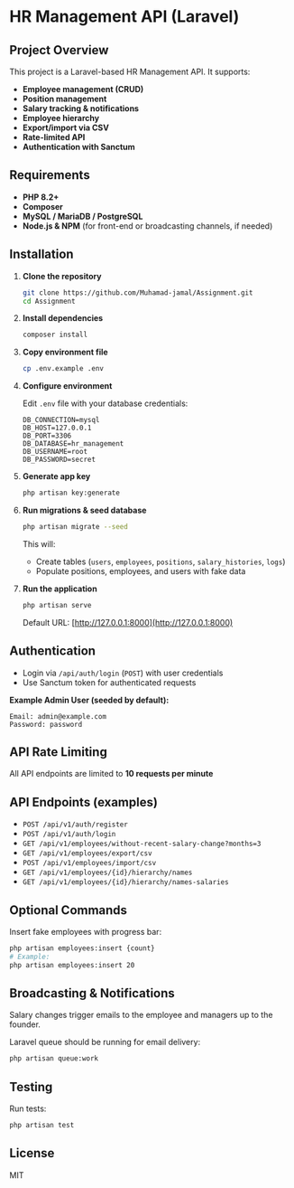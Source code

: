 # HR Management API (Laravel)

## Project Overview

This project is a Laravel-based HR Management API. It supports:

- **Employee management (CRUD)**
- **Position management**
- **Salary tracking & notifications**
- **Employee hierarchy**
- **Export/import via CSV**
- **Rate-limited API**
- **Authentication with Sanctum**

## Requirements

- **PHP 8.2+**
- **Composer**
- **MySQL / MariaDB / PostgreSQL**
- **Node.js & NPM** (for front-end or broadcasting channels, if needed)

## Installation

1. **Clone the repository**
    ```bash
    git clone https://github.com/Muhamad-jamal/Assignment.git
    cd Assignment
    ```

2. **Install dependencies**
    ```bash
    composer install
    ```

3. **Copy environment file**
    ```bash
    cp .env.example .env
    ```

4. **Configure environment**

    Edit `.env` file with your database credentials:
    ```
    DB_CONNECTION=mysql
    DB_HOST=127.0.0.1
    DB_PORT=3306
    DB_DATABASE=hr_management
    DB_USERNAME=root
    DB_PASSWORD=secret
    ```

5. **Generate app key**
    ```bash
    php artisan key:generate
    ```

6. **Run migrations & seed database**
    ```bash
    php artisan migrate --seed
    ```
    This will:
    - Create tables (`users`, `employees`, `positions`, `salary_histories`, `logs`)
    - Populate positions, employees, and users with fake data

7. **Run the application**
    ```bash
    php artisan serve
    ```
    Default URL: [http://127.0.0.1:8000](http://127.0.0.1:8000)

## Authentication

- Login via `/api/auth/login` (`POST`) with user credentials
- Use Sanctum token for authenticated requests

**Example Admin User (seeded by default):**
```
Email: admin@example.com
Password: password
```

## API Rate Limiting

All API endpoints are limited to **10 requests per minute**

## API Endpoints (examples)

- `POST /api/v1/auth/register`
- `POST /api/v1/auth/login`
- `GET /api/v1/employees/without-recent-salary-change?months=3`
- `GET /api/v1/employees/export/csv`
- `POST /api/v1/employees/import/csv`
- `GET /api/v1/employees/{id}/hierarchy/names`
- `GET /api/v1/employees/{id}/hierarchy/names-salaries`

## Optional Commands

Insert fake employees with progress bar:
```bash
php artisan employees:insert {count}
# Example:
php artisan employees:insert 20
```

## Broadcasting & Notifications

Salary changes trigger emails to the employee and managers up to the founder.

Laravel queue should be running for email delivery:
```bash
php artisan queue:work
```

## Testing

Run tests:
```bash
php artisan test
```

## License

MIT
